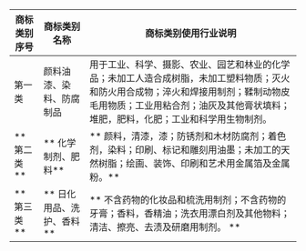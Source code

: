 | **商标类别序号** | **商标类别名称** | **商标类别使用行业说明** |   
|-------------|----------|----------|
| 第一类  | 颜料油漆、染料、防腐制品 | 用于工业、科学、摄影、农业、园艺和林业的化学品；未加工人造合成树脂，未加工塑料物质；灭火和防火用合成物；淬火和焊接用制剂；鞣制动物皮毛用物质；工业用粘合剂；油灰及其他膏状填料；堆肥，肥料，化肥；工业和科学用生物制剂。 |  
| ** 第二类 ** | ** 化学制剂、肥料** | ** 颜料，清漆，漆；防锈剂和木材防腐剂；着色剂，染料；印刷、标记和雕刻用油墨；未加工的天然树脂；绘画、装饰、印刷和艺术用金属箔及金属粉。** |  
| ** 第三类 ** | ** 日化用品、洗护、香料** | ** 不含药物的化妆品和梳洗用制剂；不含药物的牙膏；香料，香精油；洗衣用漂白剂及其他物料；清洁、擦亮、去渍及研磨用制剂。 ** |  
